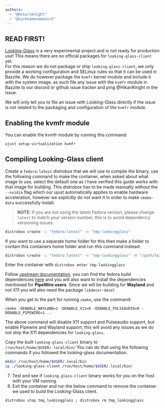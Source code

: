 ```yaml
---
authors:
  - "@HikariKnight"
  - "@nicknamenamenick"
---
```


## READ FIRST!
[Looking-Glass](https://looking-glass.io/) is a very experimental project and is not ready for production use!
This means there are no official packages for `looking-glass-client` yet. <br>
For this reason we do not package or ship `looking-glass-client`, we only provide a working configuration and SELinux rules so that it can be used in Bazzite.
We do however package the `kvmfr` kernel module and include it with the system image, as such file any issue with the `kvmfr` module in Bazzite to our discord or github issue tracker and ping @HikariKnight in the issue.

We will only tell you to file an issue with Looking-Glass directly if the issue is not related to the packaging and configuration of the `kvmfr` module.

## Enabling the kvmfr module
You can enable the kvmfr module by running this command:

```bash
ujust setup-virtualization kvmfr
```

## Compiling Looking-Glass client
Create a `fedora:latest` distrobox that we will use to compile the binary, use the following command to make the container, when asked about what image to use, select the default one as I have verified this guide works with that image for building. 
This distrobox has to be made manually without the `--nvidia` flag which our ujust automatically applies to enable hardware acceleration, however we explicitly do not want it in order to make `cmake-data` successfully install.

>**NOTE**: If you are not using the latest Fedora version, please change `latest` to match your version number, this is to avoid dependency versioning issues.

```bash
distrobox create -i "fedora:latest" -n "tmp-lookingglass"
```
If you want to use a separate home folder for this then make a folder to contain this containers home folder and run this command instead:
```bash
distrobox create -i "fedora:latest" -n "tmp-lookingglass" -H "/path/to/new/home"
```
Enter the container with `distrobox enter tmp-lookingglass`

Follow [upstream documentation](https://looking-glass.io/docs/rc/build/#installing-build-dependencies), you can find the fedora build dependencies [here](https://looking-glass.io/wiki/Installation_on_other_distributions) and you will also want to install the dependencies mentioned for **PipeWire users**.
Since we will be building for **Wayland** and not X11 you will also need the package `libdecor-devel`

When you get to the part for running `cmake`, use the command:
```
cmake -DENABLE_WAYLAND=1 -DENABLE_X11=0 -DENABLE_PULSEAUDIO=0 -DENABLE_PIPEWIRE=1 ..
```
The above command will disable X11 support and Pulseaudio support, but enable Pipewire and Wayland support, this will avoid any issues as we do not ship the X11 dependencies for `looking-glass`.

Copy the built `looking-glass-client` binary to `/run/host/home/$USER/.local/bin/`
You can do that using the following commands if you followed the looking-glass documentation.
```bash
mkdir /run/host/home/$USER/.local/bin
cp ./looking-glass-client /run/host/home/$USER/.local/bin/
```
7. Test and see if `looking-glass-client` binary works for you on the host with your VM running.
8. Exit the container and run the below command to remove the container we used to build the Looking-Glass client.
```bash
distrobox stop tmp_lookingglass ; distrobox rm tmp_lookingglass
```
